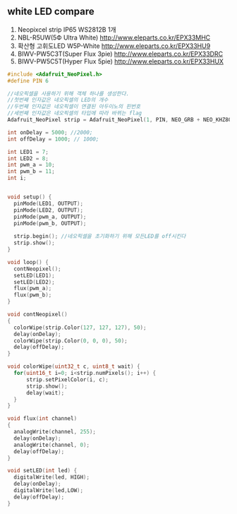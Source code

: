 ## white LED compare
1. Neopixcel strip IP65 WS2812B 1개
2. NBL-R5UW(5Ф Ultra White)	http://www.eleparts.co.kr/EPX33MHC
3. 확산형 고휘도LED W5P-White	http://www.eleparts.co.kr/EPX33HU9	
4. BIWV-PW5C3T(Super Flux 3pie)	http://www.eleparts.co.kr/EPX33DRC	
5. BIWV-PW5C5T(Hyper Flux 5pie)	http://www.eleparts.co.kr/EPX33HUX



````c
#include <Adafruit_NeoPixel.h>
#define PIN 6

//네오픽셀을 사용하기 위해 객체 하나를 생성한다. 
//첫번째 인자값은 네오픽셀의 LED의 개수
//두번째 인자값은 네오픽셀이 연결된 아두이노의 핀번호
//세번째 인자값은 네오픽셀의 타입에 따라 바뀌는 flag
Adafruit_NeoPixel strip = Adafruit_NeoPixel(1, PIN, NEO_GRB + NEO_KHZ800);

int onDelay = 5000; //2000;
int offDelay = 1000; // 1000;

int LED1 = 7;
int LED2 = 8;
int pwm_a = 10;
int pwm_b = 11;
int i;


void setup() {
  pinMode(LED1, OUTPUT);   
  pinMode(LED2, OUTPUT);   
  pinMode(pwm_a, OUTPUT);
  pinMode(pwm_b, OUTPUT);
  
  strip.begin(); //네오픽셀을 초기화하기 위해 모든LED를 off시킨다
  strip.show(); 
}

void loop() {
  contNeopixel();
  setLED(LED1);
  setLED(LED2);
  flux(pwm_a);
  flux(pwm_b);
}

void contNeopixel()
{
  colorWipe(strip.Color(127, 127, 127), 50);
  delay(onDelay);      
  colorWipe(strip.Color(0, 0, 0), 50);
  delay(offDelay); 
}

void colorWipe(uint32_t c, uint8_t wait) {
  for(uint16_t i=0; i<strip.numPixels(); i++) {
      strip.setPixelColor(i, c);
      strip.show();
      delay(wait);
  }
}

void flux(int channel)
{
  analogWrite(channel, 255);
  delay(onDelay);      
  analogWrite(channel, 0);
  delay(offDelay); 
}

void setLED(int led) {
  digitalWrite(led, HIGH);
  delay(onDelay);      
  digitalWrite(led,LOW);
  delay(offDelay); 
}
````
